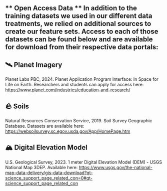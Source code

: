 ** Open Access Data **
In addition to the training datasets we used in our different data treatments, we relied on additional sources to create our feature sets. Access to each of those datasets can be found below
and are available for download from their respective data portals:
---
## 🛰️ Planet Imagery 
Planet Labs PBC, 2024. Planet Application Program Interface: In Space for Life on Earth. Researchers and students can apply for access here: https://www.planet.com/industries/education-and-research/

## 🪨 Soils 
Natural Resources Conservation Service, 2019. Soil Survey Geographic Database. Datasets are available here: https://websoilsurvey.sc.egov.usda.gov/App/HomePage.htm

## 🏔️ Digital Elevation Model
U.S. Geological Survey, 2023. 1 meter Digital Elevation Model (DEM) - USGS National Map 3DEP. Available here: https://www.usgs.gov/the-national-map-data-delivery/gis-data-download?qt-science_support_page_related_con=0#qt-science_support_page_related_con
